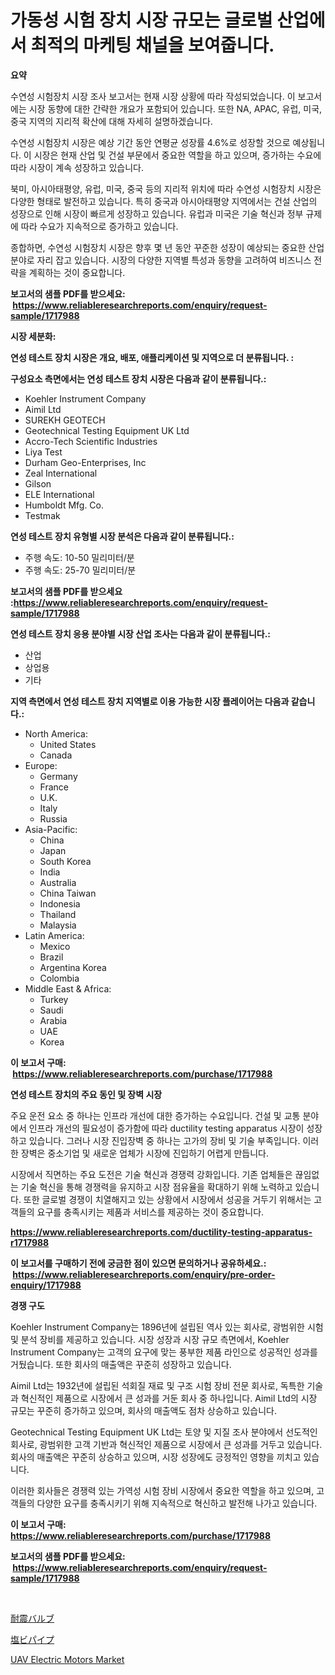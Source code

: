 <p><h1>가동성 시험 장치 시장 규모는 글로벌 산업에서 최적의 마케팅 채널을 보여줍니다.</h1></p><p><strong>요약</strong></p>
<p><p>수연성 시험장치 시장 조사 보고서는 현재 시장 상황에 따라 작성되었습니다. 이 보고서에는 시장 동향에 대한 간략한 개요가 포함되어 있습니다. 또한 NA, APAC, 유럽, 미국, 중국 지역의 지리적 확산에 대해 자세히 설명하겠습니다.</p><p>수연성 시험장치 시장은 예상 기간 동안 연평균 성장률 4.6%로 성장할 것으로 예상됩니다. 이 시장은 현재 산업 및 건설 부문에서 중요한 역할을 하고 있으며, 증가하는 수요에 따라 시장이 계속 성장하고 있습니다.</p><p>북미, 아시아태평양, 유럽, 미국, 중국 등의 지리적 위치에 따라 수연성 시험장치 시장은 다양한 형태로 발전하고 있습니다. 특히 중국과 아시아태평양 지역에서는 건설 산업의 성장으로 인해 시장이 빠르게 성장하고 있습니다. 유럽과 미국은 기술 혁신과 정부 규제에 따라 수요가 지속적으로 증가하고 있습니다.</p><p>종합하면, 수연성 시험장치 시장은 향후 몇 년 동안 꾸준한 성장이 예상되는 중요한 산업 분야로 자리 잡고 있습니다. 시장의 다양한 지역별 특성과 동향을 고려하여 비즈니스 전략을 계획하는 것이 중요합니다.</p></p>
<p><strong>보고서의 샘플 PDF를 받으세요: &nbsp;<a href="https://www.reliableresearchreports.com/enquiry/request-sample/1717988">https://www.reliableresearchreports.com/enquiry/request-sample/1717988</a></strong></p>
<p><strong>시장 세분화:</strong></p>
<p><strong> 연성 테스트 장치 시장은 개요, 배포, 애플리케이션 및 지역으로 더 분류됩니다. :</strong></p>
<p><strong>구성요소 측면에서는 연성 테스트 장치 시장은 다음과 같이 분류됩니다.:</strong></p>
<p><ul><li>Koehler Instrument Company</li><li>Aimil Ltd</li><li>SUREKH GEOTECH</li><li>Geotechnical Testing Equipment UK Ltd</li><li>Accro-Tech Scientific Industries</li><li>Liya Test</li><li>Durham Geo-Enterprises, Inc</li><li>Zeal International</li><li>Gilson</li><li>ELE International</li><li>Humboldt Mfg. Co.</li><li>Testmak</li></ul></p>
<p><strong> 연성 테스트 장치 유형별 시장 분석은 다음과 같이 분류됩니다.:</strong></p>
<p><ul><li>주행 속도: 10-50 밀리미터/분</li><li>주행 속도: 25-70 밀리미터/분</li></ul></p>
<p><strong>보고서의 샘플 PDF를 받으세요 :<a href="https://www.reliableresearchreports.com/enquiry/request-sample/1717988">https://www.reliableresearchreports.com/enquiry/request-sample/1717988</a></strong></p>
<p><strong> 연성 테스트 장치 응용 분야별 시장 산업 조사는 다음과 같이 분류됩니다.:</strong></p>
<p><ul><li>산업</li><li>상업용</li><li>기타</li></ul></p>
<p><strong>지역 측면에서 연성 테스트 장치 지역별로 이용 가능한 시장 플레이어는 다음과 같습니다.:</strong></p>
<p><ul>
    <li>
        North America:
        <ul>
            <li>United States</li>
            <li>Canada</li>
        </ul>
    </li>
    <li>
        Europe:
        <ul>
            <li>Germany</li>
            <li>France</li>
            <li>U.K.</li>
            <li>Italy</li>
            <li>Russia</li>
        </ul>
    </li>
    <li>
        Asia-Pacific:
        <ul>
            <li>China</li>
            <li>Japan</li>
            <li>South Korea</li>
            <li>India</li>
            <li>Australia</li>
            <li>China Taiwan</li>
            <li>Indonesia</li>
            <li>Thailand</li>
            <li>Malaysia</li>
        </ul>
    </li>
    <li>
        Latin America:
        <ul>
            <li>Mexico</li>
            <li>Brazil</li>
            <li>Argentina Korea</li>
            <li>Colombia</li>
        </ul>
    </li>
    <li>
        Middle East & Africa:
        <ul>
            <li>Turkey</li>
            <li>Saudi</li>
            <li>Arabia</li>
            <li>UAE</li>
            <li>Korea</li>
        </ul>
    </li>
    </ul></p>
<p><strong>이 보고서 구매: &nbsp;<a href="https://www.reliableresearchreports.com/purchase/1717988">https://www.reliableresearchreports.com/purchase/1717988</a></strong></p>
<p><strong>연성 테스트 장치의 주요 동인 및 장벽 시장</strong></p>
<p><p>주요 운전 요소 중 하나는 인프라 개선에 대한 증가하는 수요입니다. 건설 및 교통 분야에서 인프라 개선의 필요성이 증가함에 따라 ductility testing apparatus 시장이 성장하고 있습니다. 그러나 시장 진입장벽 중 하나는 고가의 장비 및 기술 부족입니다. 이러한 장벽은 중소기업 및 새로운 업체가 시장에 진입하기 어렵게 만듭니다.</p><p>시장에서 직면하는 주요 도전은 기술 혁신과 경쟁력 강화입니다. 기존 업체들은 끊임없는 기술 혁신을 통해 경쟁력을 유지하고 시장 점유율을 확대하기 위해 노력하고 있습니다. 또한 글로벌 경쟁이 치열해지고 있는 상황에서 시장에서 성공을 거두기 위해서는 고객들의 요구를 충족시키는 제품과 서비스를 제공하는 것이 중요합니다.</p></p>
<p><strong><a href="https://www.reliableresearchreports.com/ductility-testing-apparatus-r1717988">https://www.reliableresearchreports.com/ductility-testing-apparatus-r1717988</a></strong></p>
<p><strong>이 보고서를 구매하기 전에 궁금한 점이 있으면 문의하거나 공유하세요.: &nbsp;<a href="https://www.reliableresearchreports.com/enquiry/pre-order-enquiry/1717988">https://www.reliableresearchreports.com/enquiry/pre-order-enquiry/1717988</a></strong></p>
<p><strong>경쟁 구도</strong></p>
<p><p>Koehler Instrument Company는 1896년에 설립된 역사 있는 회사로, 광범위한 시험 및 분석 장비를 제공하고 있습니다. 시장 성장과 시장 규모 측면에서, Koehler Instrument Company는 고객의 요구에 맞는 풍부한 제품 라인으로 성공적인 성과를 거뒀습니다. 또한 회사의 매출액은 꾸준히 성장하고 있습니다.</p><p>Aimil Ltd는 1932년에 설립된 석회질 재료 및 구조 시험 장비 전문 회사로, 독특한 기술과 혁신적인 제품으로 시장에서 큰 성과를 거둔 회사 중 하나입니다. Aimil Ltd의 시장 규모는 꾸준히 증가하고 있으며, 회사의 매출액도 점차 상승하고 있습니다.</p><p>Geotechnical Testing Equipment UK Ltd는 토양 및 지질 조사 분야에서 선도적인 회사로, 광범위한 고객 기반과 혁신적인 제품으로 시장에서 큰 성과를 거두고 있습니다. 회사의 매출액은 꾸준히 상승하고 있으며, 시장 성장에도 긍정적인 영향을 끼치고 있습니다.</p><p>이러한 회사들은 경쟁력 있는 가역성 시험 장비 시장에서 중요한 역할을 하고 있으며, 고객들의 다양한 요구를 충족시키기 위해 지속적으로 혁신하고 발전해 나가고 있습니다.</p></p>
<p><strong>이 보고서 구매: &nbsp; <a href="https://www.reliableresearchreports.com/purchase/1717988">https://www.reliableresearchreports.com/purchase/1717988</a></strong></p>
<p><strong>보고서의 샘플 PDF를 받으세요: &nbsp;<a href="https://www.reliableresearchreports.com/enquiry/request-sample/1717988">https://www.reliableresearchreports.com/enquiry/request-sample/1717988</a></strong><strong></strong></p>
<p>&nbsp;</p>
<p><p><a href="https://medium.com/@diegoskiles2023/%E5%9C%B0%E9%9C%87%E5%BC%81%E3%83%9E%E3%83%BC%E3%82%B1%E3%83%83%E3%83%88%E3%81%AE%E3%82%B5%E3%82%A4%E3%82%BA-cagr-%E3%83%88%E3%83%AC%E3%83%B3%E3%83%892024-2030-8c4283bfdb1c">耐震バルブ</a></p><p><a href="https://github.com/SarahFahey88/Market-Research-Report-List-1/blob/main/153696427623.md">塩ビパイプ</a></p><p><a href="https://github.com/okotobwrhuteie/Market-Research-Report-List-2/blob/main/uav-electric-motors-market.md">UAV Electric Motors Market</a></p></p>